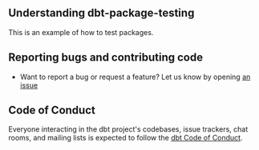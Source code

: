 ## Understanding dbt-package-testing

This is an example of how to test packages.

## Reporting bugs and contributing code

- Want to report a bug or request a feature? Let us know by opening [an issue](https://github.com/dbt-labs/dbt-package-testing/issues/new)

## Code of Conduct

Everyone interacting in the dbt project's codebases, issue trackers, chat rooms, and mailing lists is expected to follow the [dbt Code of Conduct](https://community.getdbt.com/code-of-conduct).
